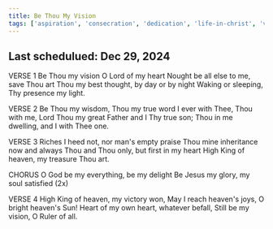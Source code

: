 ```yaml
---
title: Be Thou My Vision
tags: ['aspiration', 'consecration', 'dedication', 'life-in-christ', 'vision']
---
```


## Last schedulued: Dec 29, 2024          

VERSE 1
Be Thou my vision O Lord of my heart
Nought be all else to me, save Thou art
Thou my best thought, by day or by night
Waking or sleeping, Thy presence my light.

VERSE 2
Be Thou my wisdom, Thou my true word
I ever with Thee, Thou with me, Lord
Thou my great Father and I Thy true son;
Thou in me dwelling, and I with Thee one.

VERSE 3
Riches I heed not, nor man's empty praise
Thou mine inheritance now and always
Thou and Thou only, but first in my heart
High King of heaven, my treasure Thou art.

CHORUS
O God be my everything, be my delight
Be Jesus my glory, my soul satisfied (2x)

VERSE 4
High King of heaven, my victory won,
May I reach heaven's joys, O bright heaven's Sun!
Heart of my own heart, whatever befall,
Still be my vision, O Ruler of all.
